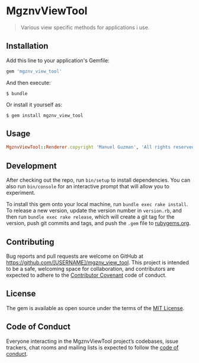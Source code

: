 # MgznvViewTool

> Various view specific methods for applications i use.

## Installation

Add this line to your application's Gemfile:

```ruby
gem 'mgznv_view_tool'
```

And then execute:

    $ bundle

Or install it yourself as:

    $ gem install mgznv_view_tool

## Usage
```ruby
MgznvViewTool::Renderer.copyright 'Manuel Guzman', 'All rights reserved'
```
## Development

After checking out the repo, run `bin/setup` to install dependencies. You can also run `bin/console` for an interactive prompt that will allow you to experiment.

To install this gem onto your local machine, run `bundle exec rake install`. To release a new version, update the version number in `version.rb`, and then run `bundle exec rake release`, which will create a git tag for the version, push git commits and tags, and push the `.gem` file to [rubygems.org](https://rubygems.org).

## Contributing

Bug reports and pull requests are welcome on GitHub at https://github.com/[USERNAME]/mgznv_view_tool. This project is intended to be a safe, welcoming space for collaboration, and contributors are expected to adhere to the [Contributor Covenant](http://contributor-covenant.org) code of conduct.

## License

The gem is available as open source under the terms of the [MIT License](https://opensource.org/licenses/MIT).

## Code of Conduct

Everyone interacting in the MgznvViewTool project’s codebases, issue trackers, chat rooms and mailing lists is expected to follow the [code of conduct](https://github.com/[USERNAME]/mgznv_view_tool/blob/master/CODE_OF_CONDUCT.md).
